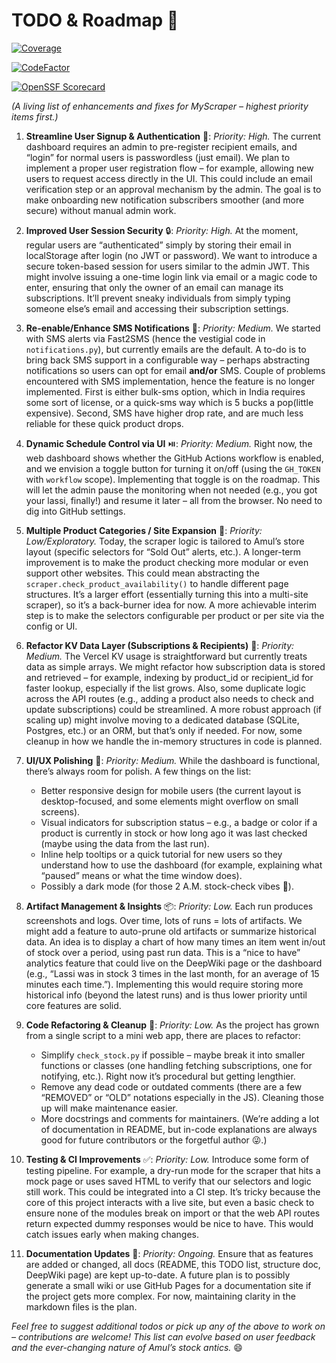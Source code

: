 # TODO & Roadmap 🚧

<!-- Codecov (needs the GH Action upload before it shows % instead of unknown) -->
[![Coverage](https://img.shields.io/codecov/c/github/tyagishubham177/MyScraper?logo=codecov&logoColor=white&label=coverage)](https://codecov.io/gh/tyagishubham177/MyScraper)

<!-- CodeFactor grade (pulls latest grade for main branch) -->
[![CodeFactor](https://img.shields.io/codefactor/grade/github/tyagishubham177/MyScraper/main?logo=codefactor)](https://www.codefactor.io/repository/github/tyagishubham177/MyScraper/overview/main)

<!-- 🔒 OpenSSF Scorecard (zero setup; auto-scans public repos) -->
[![OpenSSF Scorecard](https://img.shields.io/ossf-scorecard/github.com/tyagishubham177/MyScraper?label=OpenSSF%20Scorecard&logo=openssf)](https://securityscorecards.dev/viewer/?uri=github.com/tyagishubham177/MyScraper)



*(A living list of enhancements and fixes for MyScraper – highest priority items first.)*

1. **Streamline User Signup & Authentication** 🔐: *Priority: High.*
   The current dashboard requires an admin to pre-register recipient emails, and “login” for normal users is passwordless (just email). We plan to implement a proper user registration flow – for example, allowing new users to request access directly in the UI. This could include an email verification step or an approval mechanism by the admin. The goal is to make onboarding new notification subscribers smoother (and more secure) without manual admin work.

2. **Improved User Session Security** 🔒: *Priority: High.*
   At the moment, regular users are “authenticated” simply by storing their email in localStorage after login (no JWT or password). We want to introduce a secure token-based session for users similar to the admin JWT. This might involve issuing a one-time login link via email or a magic code to enter, ensuring that only the owner of an email can manage its subscriptions. It’ll prevent sneaky individuals from simply typing someone else’s email and accessing their subscription settings.

3. **Re-enable/Enhance SMS Notifications** 📲: *Priority: Medium.*
   We started with SMS alerts via Fast2SMS (hence the vestigial code in `notifications.py`), but currently emails are the default. A to-do is to bring back SMS support in a configurable way – perhaps abstracting notifications so users can opt for email **and/or** SMS. Couple of problems encountered with SMS implementation, hence the feature is no longer implemented. First is either bulk-sms option, which in India requires some sort of license, or a quick-sms way which is 5 bucks a pop(little expensive). Second, SMS have higher drop rate, and are much less reliable for these quick product drops.

4. **Dynamic Schedule Control via UI** ⏯️: *Priority: Medium.*
   Right now, the web dashboard shows whether the GitHub Actions workflow is enabled, and we envision a toggle button for turning it on/off (using the `GH_TOKEN` with `workflow` scope). Implementing that toggle is on the roadmap. This will let the admin pause the monitoring when not needed (e.g., you got your lassi, finally!) and resume it later – all from the browser. No need to dig into GitHub settings.

5. **Multiple Product Categories / Site Expansion** 🛒: *Priority: Low/Exploratory.*
   Today, the scraper logic is tailored to Amul’s store layout (specific selectors for “Sold Out” alerts, etc.). A longer-term improvement is to make the product checking more modular or even support other websites. This could mean abstracting the `scraper.check_product_availability()` to handle different page structures. It’s a larger effort (essentially turning this into a multi-site scraper), so it’s a back-burner idea for now. A more achievable interim step is to make the selectors configurable per product or per site via the config or UI.

6. **Refactor KV Data Layer (Subscriptions & Recipients)** 💾: *Priority: Medium.*
   The Vercel KV usage is straightforward but currently treats data as simple arrays. We might refactor how subscription data is stored and retrieved – for example, indexing by product\_id or recipient\_id for faster lookup, especially if the list grows. Also, some duplicate logic across the API routes (e.g., adding a product also needs to check and update subscriptions) could be streamlined. A more robust approach (if scaling up) might involve moving to a dedicated database (SQLite, Postgres, etc.) or an ORM, but that’s only if needed. For now, some cleanup in how we handle the in-memory structures in code is planned.

7. **UI/UX Polishing** 🎨: *Priority: Medium.*
   While the dashboard is functional, there’s always room for polish. A few things on the list:

   * Better responsive design for mobile users (the current layout is desktop-focused, and some elements might overflow on small screens).
   * Visual indicators for subscription status – e.g., a badge or color if a product is currently in stock or how long ago it was last checked (maybe using the data from the last run).
   * Inline help tooltips or a quick tutorial for new users so they understand how to use the dashboard (for example, explaining what “paused” means or what the time window does).
   * Possibly a dark mode (for those 2 A.M. stock-check vibes 🌙).

8. **Artifact Management & Insights** 📦: *Priority: Low.*
   Each run produces screenshots and logs. Over time, lots of runs = lots of artifacts. We might add a feature to auto-prune old artifacts or summarize historical data. An idea is to display a chart of how many times an item went in/out of stock over a period, using past run data. This is a “nice to have” analytics feature that could live on the DeepWiki page or the dashboard (e.g., “Lassi was in stock 3 times in the last month, for an average of 15 minutes each time.”). Implementing this would require storing more historical info (beyond the latest runs) and is thus lower priority until core features are solid.

9. **Code Refactoring & Cleanup** 🧹: *Priority: Low.*
   As the project has grown from a single script to a mini web app, there are places to refactor:

   * Simplify `check_stock.py` if possible – maybe break it into smaller functions or classes (one handling fetching subscriptions, one for notifying, etc.). Right now it’s procedural but getting lengthier.
   * Remove any dead code or outdated comments (there are a few “REMOVED” or “OLD” notations especially in the JS). Cleaning those up will make maintenance easier.
   * More docstrings and comments for maintainers. (We’re adding a lot of documentation in README, but in-code explanations are always good for future contributors or the forgetful author 😜.)

10. **Testing & CI Improvements** ✅: *Priority: Low.*
    Introduce some form of testing pipeline. For example, a dry-run mode for the scraper that hits a mock page or uses saved HTML to verify that our selectors and logic still work. This could be integrated into a CI step. It’s tricky because the core of this project interacts with a live site, but even a basic check to ensure none of the modules break on import or that the web API routes return expected dummy responses would be nice to have. This would catch issues early when making changes.

11. **Documentation Updates** 📖: *Priority: Ongoing.*
    Ensure that as features are added or changed, all docs (README, this TODO list, structure doc, DeepWiki page) are kept up-to-date. A future plan is to possibly generate a small wiki or use GitHub Pages for a documentation site if the project gets more complex. For now, maintaining clarity in the markdown files is the plan.

*Feel free to suggest additional todos or pick up any of the above to work on – contributions are welcome! This list can evolve based on user feedback and the ever-changing nature of Amul’s stock antics.* 😄
